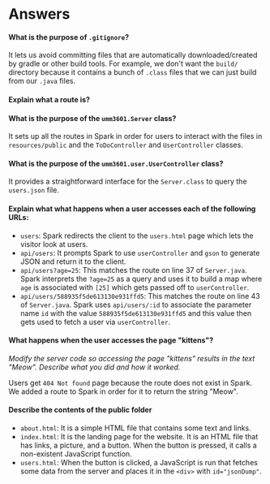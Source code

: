 # Answers

#### What is the purpose of `.gitignore`?

It lets us avoid committing files that are automatically downloaded/created by gradle 
or other build tools. For example, we don't want the `build/` directory because it contains 
a bunch of `.class` files that we can just build from our `.java` files.

#### Explain what a route is?

#### What is the purpose of the `umm3601.Server` class?

It sets up all the routes in Spark in order for users to interact with the files in `resources/public`
and the `ToDoController` and `UserController` classes.

#### What is the purpose of the `umm3601.user.UserController` class?

It provides a straightforward interface for the `Server.class` to query the `users.json` file.

#### Explain what what happens when a user accesses each of the following URLs:

- `users`: Spark redirects the client to the `users.html` page which lets the visitor look at users.
- `api/users`: It prompts Spark to use `userController` and `gson` to generate JSON and return it to the client.
- `api/users?age=25`: This matches the route on line 37 of `Server.java`. Spark interprets the `?age=25` as a 
   query and uses it to build a map where `age` is associated with `[25]` which gets passed off to `userController`.
- `api/users/588935f5de613130e931ffd5`: This matches the route on line 43 of `Server.java`. Spark uses 
  `api/users/:id` to associate the parameter name `id` with the value `588935f5de613130e931ffd5` and this value
  then gets used to fetch a user via `userController`.
   
#### What happens when the user accesses the page "kittens"? 
*Modify the server code so accessing the page "kittens" results in the text "Meow". Describe what you did and how it worked.*

Users get `404 Not found` page because the route does not exist in Spark. We added a route to Spark in order for it to return the
string "Meow".

#### Describe the contents of the public folder
- `about.html`: It is a simple HTML file that contains some text and links.
- `index.html`: It is the landing page for the website. It is an HTML file that has links, a picture, and a button. 
When the button is pressed, it calls a non-existent JavaScript function. 
- `users.html`: When the button is clicked, a JavaScript is run that fetches some data from the server and places it in the 
`<div>` with `id="jsonDump"`.
